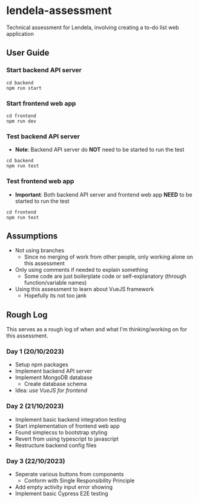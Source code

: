 # lendela-assessment
Technical assessment for Lendela, involving creating a to-do list web application

## User Guide
### Start backend API server
```
cd backend
npm run start
```
### Start frontend web app
```
cd frontend
npm run dev
```

### Test backend API server
- **Note**: Backend API server do **NOT** need to be started to run the test
```
cd backend
npm run test
```
### Test frontend web app
- **Important**: Both backend API server and frontend web app **NEED** to be started to run the test
```
cd frontend
npm run test
```


## Assumptions
- Not using branches
  - Since no merging of work from other people, only working alone on this assessment
- Only using comments if needed to explain something
  - Some code are just boilerplate code or self-explanatory (through function/variable names)
- Using this assessment to learn about VueJS framework
  - Hopefully its not too jank

## Rough Log
This serves as a rough log of when and what I'm thinking/working on for this assessment.
### Day 1 (20/10/2023)
- Setup npm packages
- Implement backend API server
- Implement MongoDB database
  - Create database schema
- Idea: *use VueJS for frontend*

### Day 2 (21/10/2023)
- Implement basic backend integration testing
- Start implementation of frontend web app
- Found simplecss to bootstrap styling
- Revert from using typescript to javascript
- Restructure backend config files

### Day 3 (22/10/2023)
- Seperate various buttons from components 
  - Conform with Single Responsibility Principle
- Add empty activity input error showing
- Implement basic Cypress E2E testing